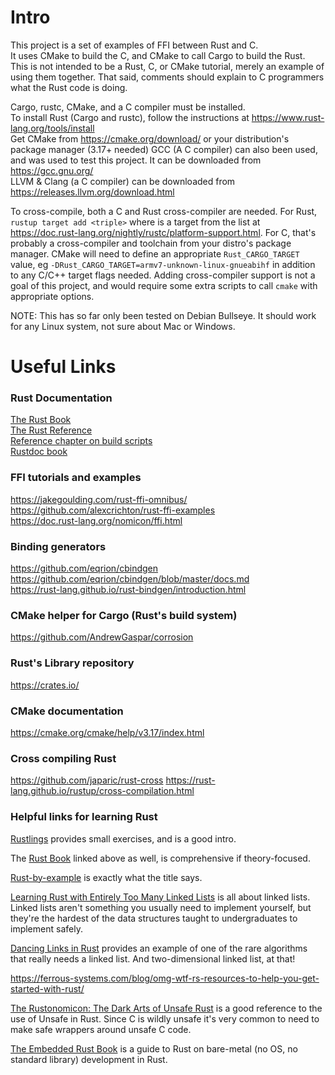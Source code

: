 # Intro
This project is a set of examples of FFI between Rust and C.  
It uses CMake to build the C, and CMake to call Cargo to build the Rust.  
This is not intended to be a Rust, C, or CMake tutorial, merely an example of
using them together. That said, comments should explain to C programmers what
the Rust code is doing.

Cargo, rustc, CMake, and a C compiler must be installed.  
To install Rust (Cargo and rustc), follow the instructions at https://www.rust-lang.org/tools/install  
Get CMake from https://cmake.org/download/ or your distribution's package manager (3.17+ needed)
GCC (A C compiler) can also been used, and was used to test this project. It can be downloaded from https://gcc.gnu.org/  
LLVM & Clang (a C compiler) can be downloaded from https://releases.llvm.org/download.html  


To cross-compile, both a C and Rust cross-compiler are needed. For Rust,
`rustup target add <triple>` where <triple> is a target from the list at
https://doc.rust-lang.org/nightly/rustc/platform-support.html. For C, that's
probably a cross-compiler and toolchain from your distro's package manager.
CMake will need to define an appropriate `Rust_CARGO_TARGET` value, eg
`-DRust_CARGO_TARGET=armv7-unknown-linux-gnueabihf` in addition to any C/C++
target flags needed. Adding cross-compiler support is not a goal of this
project, and would require some extra scripts to call `cmake` with appropriate
options.

NOTE: This has so far only been tested on Debian Bullseye. It should work for
any Linux system, not sure about Mac or Windows.


# Useful Links
### Rust Documentation
[The Rust Book](https://doc.rust-lang.org/stable/book/)  
[The Rust Reference](https://doc.rust-lang.org/reference/introduction.html)  
[Reference chapter on build scripts](https://doc.rust-lang.org/cargo/reference/build-scripts.html)  
[Rustdoc book](https://doc.rust-lang.org/rustdoc/what-is-rustdoc.html)  

### FFI tutorials and examples
https://jakegoulding.com/rust-ffi-omnibus/  
https://github.com/alexcrichton/rust-ffi-examples  
https://doc.rust-lang.org/nomicon/ffi.html  

### Binding generators
https://github.com/eqrion/cbindgen  
https://github.com/eqrion/cbindgen/blob/master/docs.md  
https://rust-lang.github.io/rust-bindgen/introduction.html  

### CMake helper for Cargo (Rust's build system)
https://github.com/AndrewGaspar/corrosion

### Rust's Library repository
https://crates.io/

### CMake documentation
https://cmake.org/cmake/help/v3.17/index.html

### Cross compiling Rust
https://github.com/japaric/rust-cross
https://rust-lang.github.io/rustup/cross-compilation.html

### Helpful links for learning Rust
[Rustlings](https://github.com/rust-lang/rustlings) provides small exercises, and is a good intro.

The [Rust Book](https://doc.rust-lang.org/book/index.html) linked above as well, is comprehensive if theory-focused.

[Rust-by-example](https://doc.rust-lang.org/rust-by-example/index.html) is exactly what the title says.

[Learning Rust with Entirely Too Many Linked Lists](https://rust-unofficial.github.io/too-many-lists/)
is all about linked lists. Linked lists aren't something you usually need to
implement yourself, but they're the hardest of the data structures taught to
undergraduates to implement safely.

[Dancing Links in Rust](https://ferrous-systems.com/blog/dlx-in-rust/) provides
an example of one of the rare algorithms that really needs a linked list. And
two-dimensional linked list, at that!

https://ferrous-systems.com/blog/omg-wtf-rs-resources-to-help-you-get-started-with-rust/

[The Rustonomicon: The Dark Arts of Unsafe Rust](https://doc.rust-lang.org/stable/nomicon/)
is a good reference to the use of Unsafe in Rust. Since C is wildly unsafe it's
very common to need to make safe wrappers around unsafe C code.

[The Embedded Rust Book](https://doc.rust-lang.org/stable/embedded-book/) is a
guide to Rust on bare-metal (no OS, no standard library) development in Rust.


